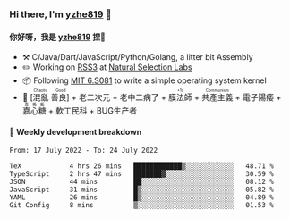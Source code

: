 ### Hi there, I'm [yzhe819](https://github.com/yzhe819) 👋

#### 你好呀，我是 [yzhe819](https://github.com/yzhe819) 捏👋

- :hammer_and_pick: C/Java/Dart/JavaScript/Python/Golang, a litter bit Assembly
- :pencil2: Working on [RSS3](https://github.com/NaturalSelectionLabs/RSS3) at [Natural Selection Labs](https://github.com/NaturalSelectionLabs)
- 📦 Following [MIT 6.S081](https://pdos.csail.mit.edu/6.S081/2020/) to write a simple operating system kernel
- 🔑 <ruby>[混亂 善良]<rp>（</rp><rt>Chaotic Good</rt><rp>）</rp></ruby> + 老二次元 + 老中二病了 + <ruby>膜法師<rp>（</rp><rt>+1s</rt><rp>）</rp></ruby> +  <ruby>共產主義<rp>（</rp><rt>Communism</rt><rp>）</rp></ruby> + 電子陽痿 + <ruby>嘉心糖<rp>（</rp><rt>嘉晚飯</rt><rp>）</rp></ruby> + 軟工民科 + BUG生产者



#### 📝 Weekly development breakdown

<!--START_SECTION:waka-->

```text
From: 17 July 2022 - To: 24 July 2022

TeX            4 hrs 26 mins   ████████████▒░░░░░░░░░░░░   48.71 %
TypeScript     2 hrs 47 mins   ███████▓░░░░░░░░░░░░░░░░░   30.59 %
JSON           44 mins         ██░░░░░░░░░░░░░░░░░░░░░░░   08.12 %
JavaScript     31 mins         █▒░░░░░░░░░░░░░░░░░░░░░░░   05.82 %
YAML           26 mins         █▒░░░░░░░░░░░░░░░░░░░░░░░   04.89 %
Git Config     8 mins          ▒░░░░░░░░░░░░░░░░░░░░░░░░   01.53 %
```

<!--END_SECTION:waka-->



